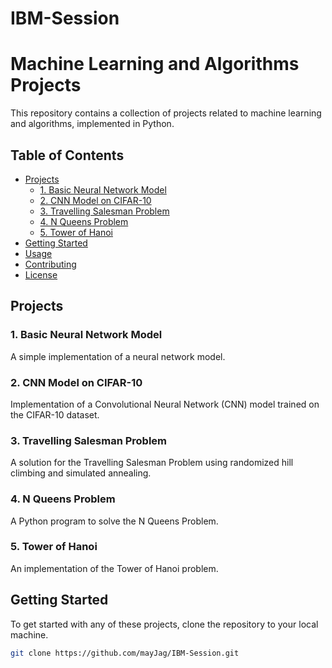 # IBM-Session
# Machine Learning and Algorithms Projects

This repository contains a collection of projects related to machine learning and algorithms, implemented in Python.

## Table of Contents

- [Projects](#projects)
  - [1. Basic Neural Network Model](#1-basic-neural-network-model)
  - [2. CNN Model on CIFAR-10](#2-cnn-model-on-cifar-10)
  - [3. Travelling Salesman Problem](#3-travelling-salesman-problem)
  - [4. N Queens Problem](#4-n-queens-problem)
  - [5. Tower of Hanoi](#5-tower-of-hanoi)
- [Getting Started](#getting-started)
- [Usage](#usage)
- [Contributing](#contributing)
- [License](#license)

## Projects

### 1. Basic Neural Network Model

A simple implementation of a neural network model.

### 2. CNN Model on CIFAR-10

Implementation of a Convolutional Neural Network (CNN) model trained on the CIFAR-10 dataset.

### 3. Travelling Salesman Problem

A solution for the Travelling Salesman Problem using randomized hill climbing and simulated annealing.

### 4. N Queens Problem

A Python program to solve the N Queens Problem.

### 5. Tower of Hanoi

An implementation of the Tower of Hanoi problem.

## Getting Started

To get started with any of these projects, clone the repository to your local machine.

```bash
git clone https://github.com/mayJag/IBM-Session.git
